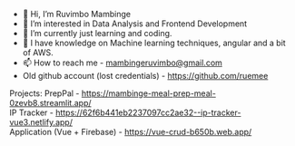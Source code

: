 - 👋 Hi, I’m Ruvimbo Mambinge
- 👀 I’m interested in Data Analysis and Frontend Development
- 🌱 I’m currently just learning and coding.
- 💞️ I have knowledge on Machine learning techniques, angular and a bit of AWS.
- 📫 How to reach me - mambingeruvimbo@gmail.com
- Old github account (lost credentials) - https://github.com/ruemee


Projects:
PrepPal - https://mambinge-meal-prep-meal-0zevb8.streamlit.app/ <br>
IP Tracker - https://62f6b441eb2237097cc2ae32--ip-tracker-vue3.netlify.app/ <br>
Application (Vue + Firebase) - https://vue-crud-b650b.web.app/

<!---
Mambinge/Mambinge is a ✨ special ✨ repository because its `README.md` (this file) appears on your GitHub profile.
You can click the Preview link to take a look at your changes.
--->
